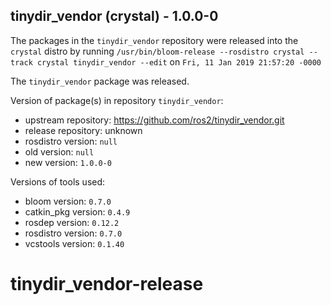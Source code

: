 ## tinydir_vendor (crystal) - 1.0.0-0

The packages in the `tinydir_vendor` repository were released into the `crystal` distro by running `/usr/bin/bloom-release --rosdistro crystal --track crystal tinydir_vendor --edit` on `Fri, 11 Jan 2019 21:57:20 -0000`

The `tinydir_vendor` package was released.

Version of package(s) in repository `tinydir_vendor`:

- upstream repository: https://github.com/ros2/tinydir_vendor.git
- release repository: unknown
- rosdistro version: `null`
- old version: `null`
- new version: `1.0.0-0`

Versions of tools used:

- bloom version: `0.7.0`
- catkin_pkg version: `0.4.9`
- rosdep version: `0.12.2`
- rosdistro version: `0.7.0`
- vcstools version: `0.1.40`


# tinydir_vendor-release
